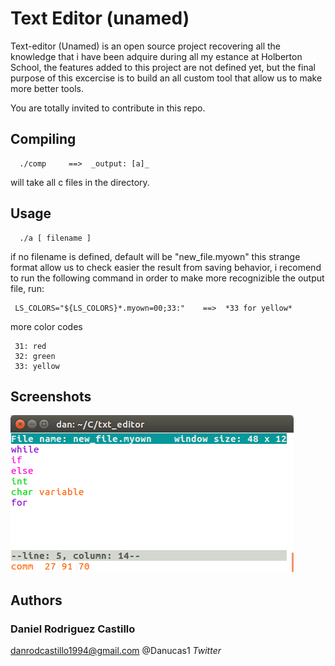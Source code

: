 # Text Editor (unamed)
Text-editor (Unamed) is an open source project recovering all the knowledge that i have been adquire during all my estance at Holberton School, the features added to this project are not defined
yet, but the final purpose of this excercise is to build an all custom tool that allow us to make more better tools.

You are totally invited to contribute in this repo.


## Compiling

      ./comp     ==>  _output: [a]_

will take all c files in the directory.

## Usage

      ./a [ filename ]

if no filename is defined, default will be "new_file.myown" this strange format allow us to check easier the result from saving behavior, i recomend to run the following command in order to make more recognizible the output file, run:

     LS_COLORS="${LS_COLORS}*.myown=00;33:"    ==>  *33 for yellow*

more color codes

     31: red
     32: green
     33: yellow

## Screenshots

![terminal view](/pics/pic2.png)

## Authors

###   Daniel Rodriguez Castillo
   danrodcastillo1994@gmail.com
   @Danucas1 _Twitter_
